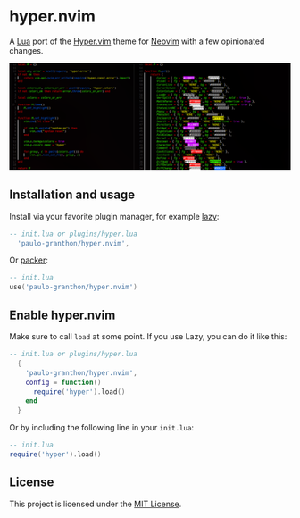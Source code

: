 # hyper.nvim

A [Lua](https://www.lua.org/) port of the [Hyper.vim](https://github.com/jdsimcoe/hyper.vim)
theme for [Neovim](https://neovim.io/) with a few opinionated changes.

![Hyper.nvim example](./docs/example.png)

## Installation and usage

Install via your favorite plugin manager, for example [lazy](https://github.com/folke/lazy.nvim):

```lua
-- init.lua or plugins/hyper.lua
  'paulo-granthon/hyper.nvim',
```

Or [packer](https://github.com/wbthomason/packer.nvim):

```lua
-- init.lua
use('paulo-granthon/hyper.nvim')
```

## Enable hyper.nvim

Make sure to call `load` at some point. If you use Lazy, you can do it like this:

```lua
-- init.lua or plugins/hyper.lua
  {
    'paulo-granthon/hyper.nvim',
    config = function()
      require('hyper').load()
    end
  }
```

Or by including the following line in your `init.lua`:

```lua
-- init.lua
require('hyper').load()
```

## License

This project is licensed under the [MIT License](https://github.com/paulo-granthon/hyper.nvim/blob/main/LICENSE).
